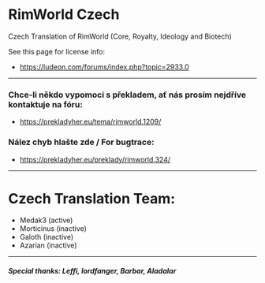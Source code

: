# RimWorld Czech

Czech Translation of RimWorld (Core, Royalty, Ideology and Biotech)

See this page for license info:

- https://ludeon.com/forums/index.php?topic=2933.0
---

### Chce-li někdo vypomoci s překladem, ať nás prosím nejdříve kontaktuje na fóru:
- https://prekladyher.eu/tema/rimworld.1209/

### Nález chyb hlašte zde / For bugtrace:
- https://prekladyher.eu/preklady/rimworld.324/
---

# Czech Translation Team:
- Medak3 (active)
- Morticinus (inactive)
- Galoth (inactive)
- Azarian (inactive)

---
##### Special thanks: Leffi, lordfanger, Barbar, Aladalar
